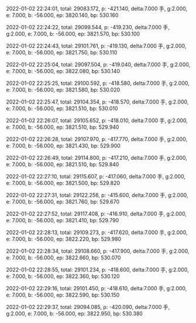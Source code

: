 2022-01-02 22:24:01, total: 29083.172, p: -421.140, delta:7.000 手, g:2.000, e: 7.000, b: -56.000, ep: 3820.140, bp: 530.160

2022-01-02 22:24:22, total: 29099.544, p: -419.230, delta:7.000 手, g:2.000, e: 7.000, b: -56.000, ep: 3821.570, bp: 530.100

2022-01-02 22:24:43, total: 29101.761, p: -419.130, delta:7.000 手, g:2.000, e: 7.000, b: -56.000, ep: 3821.750, bp: 530.110

2022-01-02 22:25:04, total: 29097.504, p: -419.040, delta:7.000 手, g:2.000, e: 7.000, b: -56.000, ep: 3822.080, bp: 530.140

2022-01-02 22:25:25, total: 29100.592, p: -418.580, delta:7.000 手, g:2.000, e: 7.000, b: -56.000, ep: 3821.580, bp: 530.020

2022-01-02 22:25:47, total: 29104.354, p: -418.570, delta:7.000 手, g:2.000, e: 7.000, b: -56.000, ep: 3821.510, bp: 530.010

2022-01-02 22:26:07, total: 29105.652, p: -418.010, delta:7.000 手, g:2.000, e: 7.000, b: -56.000, ep: 3821.510, bp: 529.940

2022-01-02 22:26:28, total: 29107.970, p: -417.770, delta:7.000 手, g:2.000, e: 7.000, b: -56.000, ep: 3821.430, bp: 529.900

2022-01-02 22:26:49, total: 29114.800, p: -417.210, delta:7.000 手, g:2.000, e: 7.000, b: -56.000, ep: 3821.510, bp: 529.840

2022-01-02 22:27:10, total: 29115.607, p: -417.060, delta:7.000 手, g:2.000, e: 7.000, b: -56.000, ep: 3821.500, bp: 529.820

2022-01-02 22:27:31, total: 29122.256, p: -415.600, delta:7.000 手, g:2.000, e: 7.000, b: -56.000, ep: 3821.760, bp: 529.670

2022-01-02 22:27:52, total: 29117.408, p: -416.910, delta:7.000 手, g:2.000, e: 7.000, b: -56.000, ep: 3821.410, bp: 529.790

2022-01-02 22:28:13, total: 29109.273, p: -417.620, delta:7.000 手, g:2.000, e: 7.000, b: -56.000, ep: 3822.220, bp: 529.980

2022-01-02 22:28:34, total: 29108.660, p: -417.900, delta:7.000 手, g:2.000, e: 7.000, b: -56.000, ep: 3822.660, bp: 530.070

2022-01-02 22:28:55, total: 29101.234, p: -418.600, delta:7.000 手, g:2.000, e: 7.000, b: -56.000, ep: 3822.360, bp: 530.120

2022-01-02 22:29:16, total: 29101.450, p: -418.610, delta:7.000 手, g:2.000, e: 7.000, b: -56.000, ep: 3822.590, bp: 530.150

2022-01-02 22:29:37, total: 29094.085, p: -420.090, delta:7.000 手, g:2.000, e: 7.000, b: -56.000, ep: 3822.950, bp: 530.380